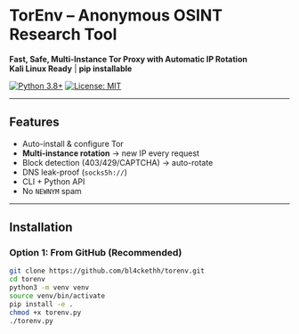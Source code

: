 # TorEnv – Anonymous OSINT Research Tool

**Fast, Safe, Multi-Instance Tor Proxy with Automatic IP Rotation**  
**Kali Linux Ready** | **pip installable**

[![Python 3.8+](https://img.shields.io/badge/python-3.8%2B-blue)](https://python.org)
[![License: MIT](https://img.shields.io/badge/license-MIT-yellow)](LICENSE)

---

## Features

- Auto-install & configure Tor
- **Multi-instance rotation** → new IP every request
- Block detection (403/429/CAPTCHA) → auto-rotate
- DNS leak-proof (`socks5h://`)
- CLI + Python API
- No `NEWNYM` spam

---

## Installation

### Option 1: From GitHub (Recommended)

```bash
git clone https://github.com/bl4ckethh/torenv.git
cd torenv
python3 -m venv venv
source venv/bin/activate
pip install -e .
chmod +x torenv.py
./torenv.py
